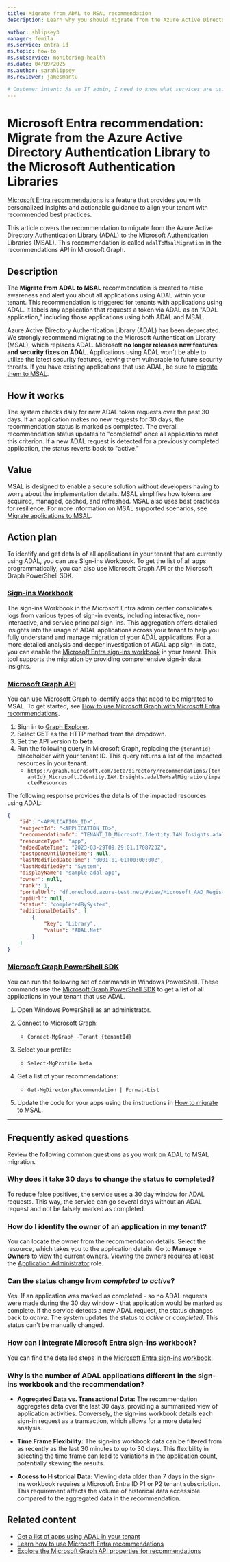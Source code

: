 ```yaml
---
title: Migrate from ADAL to MSAL recommendation
description: Learn why you should migrate from the Azure Active Directory Authentication Library to the Microsoft Authentication Libraries.

author: shlipsey3
manager: femila
ms.service: entra-id
ms.topic: how-to
ms.subservice: monitoring-health
ms.date: 04/09/2025
ms.author: sarahlipsey
ms.reviewer: jamesmantu

# Customer intent: As an IT admin, I need to know what services are using ADAL so I can migrate them to MSAL.
---
```


# Microsoft Entra recommendation: Migrate from the Azure Active Directory Authentication Library to the Microsoft Authentication Libraries

[Microsoft Entra recommendations](overview-recommendations.md) is a feature that provides you with personalized insights and actionable guidance to align your tenant with recommended best practices.

This article covers the recommendation to migrate from the Azure Active Directory Authentication Library (ADAL) to the Microsoft Authentication Libraries (MSAL). This recommendation is called `adalToMsalMigration` in the recommendations API in Microsoft Graph. 

## Description

The **Migrate from ADAL to MSAL** recommendation is created to raise awareness and alert you about all applications using ADAL within your tenant. This recommendation is triggered for tenants with applications using ADAL. It labels any application that requests a token via ADAL as an "ADAL application," including those applications using both ADAL and MSAL.

Azure Active Directory Authentication Library (ADAL) has been deprecated. We strongly recommend migrating to the Microsoft Authentication Library (MSAL), which replaces ADAL. Microsoft **no longer releases new features and security fixes on ADAL**. Applications using ADAL won't be able to utilize the latest security features, leaving them vulnerable to future security threats. If you have existing applications that use ADAL, be sure to [migrate them to MSAL](../../identity-platform/msal-migration.md). 

## How it works

The system checks daily for new ADAL token requests over the past 30 days. If an application makes no new requests for 30 days, the recommendation status is marked as completed. The overall recommendation status updates to "completed" once all applications meet this criterion. If a new ADAL request is detected for a previously completed application, the status reverts back to "active."

## Value 

MSAL is designed to enable a secure solution without developers having to worry about the implementation details. MSAL simplifies how tokens are acquired, managed, cached, and refreshed. MSAL also uses best practices for resilience. For more information on MSAL supported scenarios, see [Migrate applications to MSAL](../../identity-platform/msal-migration.md#why-switch-to-msal).

## Action plan

To identify and get details of all applications in your tenant that are currently using ADAL, you can use Sign-ins Workbook. To get the list of all apps programmatically, you can also use Microsoft Graph API or the Microsoft Graph PowerShell SDK.

### [Sign-ins Workbook](#tab/sign-ins-Workbook)

The sign-ins Workbook in the Microsoft Entra admin center consolidates logs from various types of sign-in events, including interactive, non-interactive, and service principal sign-ins. This aggregation offers detailed insights into the usage of ADAL applications across your tenant to help you fully understand and manage migration of your ADAL applications. For a more detailed analysis and deeper investigation of ADAL app sign-in data, you can enable the [Microsoft Entra sign-ins workbook](../../identity-platform/howto-get-list-of-all-auth-library-apps.md) in your tenant. This tool supports the migration by providing comprehensive sign-in data insights.

### [Microsoft Graph API](#tab/Microsoft-Graph-API)

You can use Microsoft Graph to identify apps that need to be migrated to MSAL. To get started, see [How to use Microsoft Graph with Microsoft Entra recommendations](howto-use-recommendations.md#how-to-use-microsoft-graph-with-azure-active-directory-recommendations).

1. Sign in to [Graph Explorer](https://aka.ms/ge).
1. Select **GET** as the HTTP method from the dropdown.
1. Set the API version to **beta**.
1. Run the following query in Microsoft Graph, replacing the `{tenantId}` placeholder with your tenant ID. This query returns a list of the impacted resources in your tenant.
    -  `https://graph.microsoft.com/beta/directory/recommendations/{tenantId}_Microsoft.Identity.IAM.Insights.adalToMsalMigration/impactedResources`

The following response provides the details of the impacted resources using ADAL:

```json
{
    "id": "<APPLICATION_ID>",
    "subjectId": "<APPLICATION_ID>",
    "recommendationId": "TENANT_ID_Microsoft.Identity.IAM.Insights.adalToMsalMigration",
    "resourceType": "app",
    "addedDateTime": "2023-03-29T09:29:01.1708723Z",
    "postponeUntilDateTime": null,
    "lastModifiedDateTime": "0001-01-01T00:00:00Z",
    "lastModifiedBy": "System",
    "displayName": "sample-adal-app",
    "owner": null,
    "rank": 1,
    "portalUrl": "df.onecloud.azure-test.net/#view/Microsoft_AAD_RegisteredApps/ApplicationMenuBlade/~/Branding/appId/{0}",
    "apiUrl": null,
    "status": "completedBySystem",
    "additionalDetails": [
        {
            "key": "Library",
            "value": "ADAL.Net"
        }
    ]
}
```

### [Microsoft Graph PowerShell SDK](#tab/Microsoft-Graph-PowerShell-SDK)

You can run the following set of commands in Windows PowerShell. These commands use the [Microsoft Graph PowerShell SDK](/powershell/microsoftgraph/installation) to get a list of all applications in your tenant that use ADAL.

1. Open Windows PowerShell as an administrator.

1. Connect to Microsoft Graph:
    - `Connect-MgGraph -Tenant {tenantId}`

1. Select your profile:
    - `Select-MgProfile beta`

1. Get a list of your recommendations:
    - `Get-MgDirectoryRecommendation | Format-List`

1. Update the code for your apps using the instructions in [How to migrate to MSAL](../../identity-platform/msal-migration.md#how-to-migrate-to-msal).

---

## Frequently asked questions

Review the following common questions as you work on ADAL to MSAL migration.

### Why does it take 30 days to change the status to completed?

To reduce false positives, the service uses a 30 day window for ADAL requests. This way, the service can go several days without an ADAL request and not be falsely marked as completed. 

### How do I identify the owner of an application in my tenant?

You can locate the owner from the recommendation details. Select the resource, which takes you to the application details. Go to **Manage** > **Owners** to view the current owners. Viewing the owners requires at least the [Application Administrator](../../identity/role-based-access-control/permissions-reference.md#application-administrator) role.

### Can the status change from *completed* to *active*?

Yes. If an application was marked as completed - so no ADAL requests were made during the 30 day window - that application would be marked as complete. If the service detects a new ADAL request, the status changes back to *active*. The system updates the status to *active* or *completed*. This status can't be manually changed.

### How can I integrate  Microsoft Entra sign-ins workbook?
You can find the detailed steps in the [Microsoft Entra sign-ins workbook](../../identity-platform/howto-get-list-of-all-auth-library-apps.md). 

### Why is the number of ADAL applications different in the sign-ins workbook and the recommendation?

- **Aggregated Data  vs. Transactional Data:** The recommendation aggregates data over the last 30 days, providing a summarized view of application activities. Conversely, the sign-ins workbook details each sign-in request as a transaction, which allows for a more detailed analysis.

- **Time Frame Flexibility:** The sign-ins workbook data can be filtered from as recently as the last 30 minutes to up to 30 days. This flexibility in selecting the time frame can lead to variations in the application count, potentially skewing the results.

- **Access to Historical Data:** Viewing data older than 7 days in the sign-ins workbook requires a Microsoft Entra ID P1 or P2 tenant subscription. This requirement affects the volume of historical data accessible compared to the aggregated data in the recommendation.

## Related content

- [Get a list of apps using ADAL in your tenant](../../identity-platform/howto-get-list-of-all-auth-library-apps.md)
- [Learn how to use Microsoft Entra recommendations](howto-use-recommendations.md)
- [Explore the Microsoft Graph API properties for recommendations](/graph/api/resources/recommendation)
